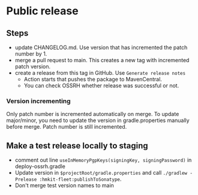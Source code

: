 # Public release

## Steps
- update CHANGELOG.md. Use version that has incremented the patch number by 1.
- merge a pull request to main. This creates a new tag with incremented patch version.
- create a release from this tag in GitHub. Use `Generate release notes`
    - Action starts that pushes the package to MavenCentral.
    - You can check OSSRH whether release was successful or not.

### Version incrementing
Only patch number is incremented automatically on merge. To update major/minor, you need to update the version in gradle.properties manually before merge. Patch number is still incremented.

## Make a test release locally to staging

- comment out line `useInMemoryPgpKeys(signingKey, signingPassword)` in deploy-ossrh.gradle
- Update version in `$projectRoot/gradle.properties` and call `./gradlew -Prelease :hmkit-fleet:publishToSonatype`.
- Don't merge test version names to main